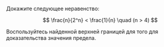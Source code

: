 Докажите следующее неравенство:

$$ \frac{n}{2^n} < \frac{1}{n} \quad (n > 4) $$

Воспользуйтесь найденной верхней границей для того для доказательства значения предела.